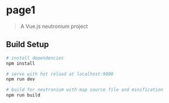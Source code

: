 # page1

> A Vue.js neutronium project

## Build Setup

``` bash
# install dependencies
npm install

# serve with hot reload at localhost:9000
npm run dev

# build for neutronium with map source file and minification
npm run build
```